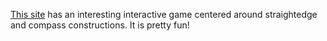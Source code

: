[This site][game] has an interesting interactive game centered around straightedge
and compass constructions. It is pretty fun!

[game]: http://euclidthegame.com/Tutorial/
